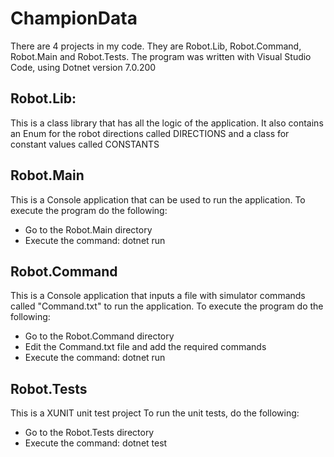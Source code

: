 # ChampionData
There are 4  projects in my code.  They are Robot.Lib, Robot.Command, Robot.Main and Robot.Tests. The program was written with Visual Studio Code, using Dotnet version 7.0.200

## Robot.Lib:
This is a class library that has all the logic of the application.  It also contains an Enum for the robot directions called DIRECTIONS and a class for constant values called CONSTANTS

## Robot.Main
This is a Console application that can be used to run the application.  To execute the program do the following:
- Go to the Robot.Main directory
- Execute the command: dotnet run

## Robot.Command
This is a Console application that inputs a file with simulator commands called
 "Command.txt" to run the application.  To execute the program do the following:
- Go to the Robot.Command directory
- Edit the Command.txt file and add the required commands
- Execute the command: dotnet run

## Robot.Tests
This is a XUNIT unit test project  To run the unit tests, do the following:
- Go to the Robot.Tests directory
- Execute the command: dotnet test
